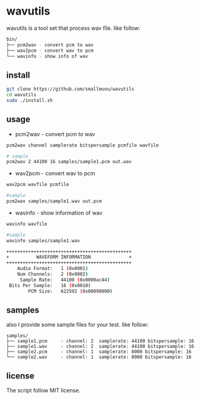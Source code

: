 # wavutils

wavutils is a tool set that process wav file. like follow:

```bash
bin/
├── pcm2wav - convert pcm to wav
├── wav2pcm - convert wav to pcm
└── wavinfo - show info of wav
```

## install

```bash
git clone https://github.com/smallmuou/wavutils
cd wavutils
sudo ./install.sh
```

## usage
* pcm2wav - convert pcm to wav

```bash
pcm2wav channel samplerate bitspersample pcmfile wavfile

# sample
pcm2wav 2 44100 16 samples/sample1.pcm out.wav
```

* wav2pcm - convert wav to pcm

```bash
wav2pcm wavfile pcmfile

#sample
pcm2wav samples/sample1.wav out.pcm
```

* wavinfo - show information of wav

```bash
wavinfo wavfile

#sample
wavinfo samples/sample1.wav

++++++++++++++++++++++++++++++++++++++++++++++
+          WAVEFORM INFORMATION              +
++++++++++++++++++++++++++++++++++++++++++++++
    Audio Format:   1 (0x0001)
    Num Channels:   2 (0x0002)
     Sample Rate:   44100 (0x0000ac44)
 Bits Per Sample:   16 (0x0010)
        PCM Size:   622592 (0x00098000)
```

## samples

also I provide some sample files for your test. like follow: 

```
samples/
├── sample1.pcm     - channel: 2  samplerate: 44100 bitspersample: 16
├── sample1.wav     - channel: 2  samplerate: 44100 bitspersample: 16
├── sample2.pcm     - channel: 1  samplerate: 8000 bitspersample: 16
└── sample2.wav     - channel: 1  samplerate: 8000 bitspersample: 16
```

## license

The script follow MIT license.
